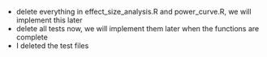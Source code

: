 - delete everything in effect_size_analysis.R and power_curve.R, we will implement this later
- delete all tests now, we will implement them later when the functions are complete
- I deleted the test files